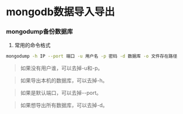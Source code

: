 # mongodb数据导入导出

### mongodump备份数据库

1. 常用的命令格式

```bash
mongodump -h IP --port 端口 -u 用户名 -p 密码 -d 数据库 -o 文件存在路径  
```

> 如果没有用户谁，可以去掉-u和-p。

> 如果导出本机的数据库，可以去掉-h。

> 如果是默认端口，可以去掉--port。

> 如果想导出所有数据库，可以去掉-d。


